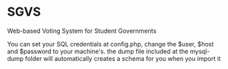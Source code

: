 # SGVS
Web-based Voting System for Student Governments

  You can set your SQL credentials at config.php, change the $user, $host and $password to your machine's.
  the dump file included at the mysql-dump folder will automatically creates a schema for you when you import it
